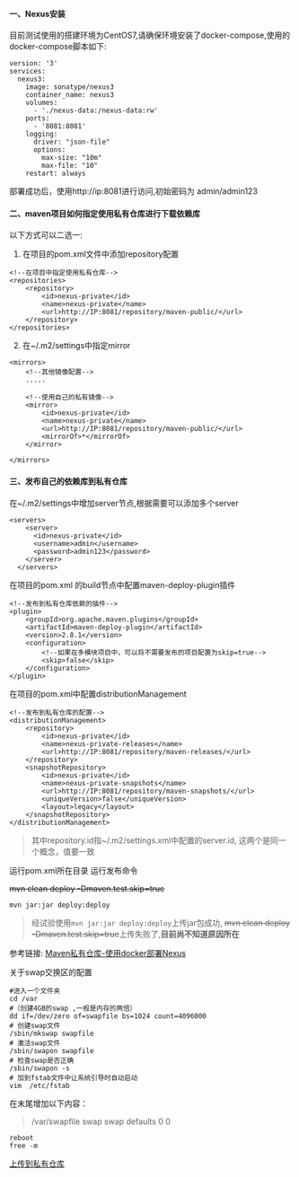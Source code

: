 #### 一、Nexus安装
目前测试使用的搭建环境为CentOS7,请确保环境安装了docker-compose,使用的docker-compose脚本如下:
```
version: '3'
services:
  nexus3:
    image: sonatype/nexus3
    container_name: nexus3
    volumes:
      - './nexus-data:/nexus-data:rw'
    ports:
      - '8081:8081'
    logging:
      driver: "json-file"
      options:
        max-size: "10m"
        max-file: "10"
    restart: always  
```
部署成功后，使用http://ip:8081进行访问,初始密码为 admin/admin123


#### 二、maven项目如何指定使用私有仓库进行下载依赖库
以下方式可以二选一:
1. 在项目的pom.xml文件中添加repository配置
```
<!--在项目中指定使用私有仓库-->
<repositories>
    <repository>
        <id>nexus-private</id>
        <name>nexus-private</name>
        <url>http://IP:8081/repository/maven-public/</url>
    </repository>
</repositories>
```
2. 在~/.m2/settings中指定mirror
```
<mirrors>
    <!--其他镜像配置-->
    .....
    
    <!--使用自己的私有镜像-->
    <mirror>
        <id>nexus-private</id>
        <name>nexus-private</name>
        <url>http://IP:8081/repository/maven-public/</url>
        <mirrorOf>*</mirrorOf>
    </mirror>

</mirrors>
```

#### 三、发布自己的依赖库到私有仓库
在~/.m2/settings中增加server节点,根据需要可以添加多个server
```
<servers>
    <server>
      <id>nexus-private</id>
      <username>admin</username>
      <password>admin123</password>
    </server>
  </servers>
```
在项目的pom.xml 的build节点中配置maven-deploy-plugin插件
```
<!--发布到私有仓库依赖的插件-->
<plugin>
    <groupId>org.apache.maven.plugins</groupId>
    <artifactId>maven-deploy-plugin</artifactId>
    <version>2.8.1</version>
    <configuration>
        <!--如果在多模块项目中，可以将不需要发布的项目配置为skip=true-->
        <skip>false</skip>
    </configuration>
</plugin>
```
在项目的pom.xml中配置distributionManagement
```
<!--发布到私有仓库的配置-->
<distributionManagement>
    <repository>
        <id>nexus-private</id>
        <name>nexus-private-releases</name>
        <url>http://IP:8081/repository/maven-releases/</url>
    </repository>
    <snapshotRepository>
        <id>nexus-private</id>
        <name>nexus-private-snapshots</name>
        <url>http://IP:8081/repository/maven-snapshots/</url>
        <uniqueVersion>false</uniqueVersion>
        <layout>legacy</layout>
    </snapshotRepository>
</distributionManagement>
```
>其中repository.id指~/.m2/settings.xml中配置的server.id, 这两个是同一个概念，值要一致

运行pom.xml所在目录 运行发布命令

 ~~mvn clean deploy -Dmaven.test.skip=true~~
```
mvn jar:jar deploy:deploy
```
>经试验使用`mvn jar:jar deploy:deploy`上传jar包成功, ~~mvn clean deploy -Dmaven.test.skip=true~~上传失败了,**目前尚不知道原因所在**

参考链接:
[Maven私有仓库-使用docker部署Nexus](https://www.cnblogs.com/fuhongwei041/p/7419450.html)


关于swap交换区的配置
```
#进入一个文件夹
cd /var
#（创建4GB的swap ,一般是内存的两倍）
dd if=/dev/zero of=swapfile bs=1024 count=4096000
# 创建swap文件
/sbin/mkswap swapfile
# 激活swap文件
/sbin/swapon swapfile
# 检查swap是否正确
/sbin/swapon -s 
# 加到fstab文件中让系统引导时自动启动
vim  /etc/fstab
```
在末尾增加以下内容：
>/var/swapfile swap swap defaults 0 0
```
reboot
free -m
```

[上传到私有仓库](https://stackoverflow.com/questions/6308162/maven-the-packaging-for-this-project-did-not-assign-a-file-to-the-build-artifac)